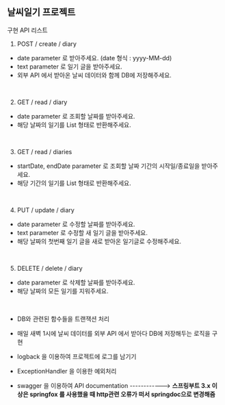 ## 날씨일기 프로젝트<br>

구현 API 리스트<br>

1. POST / create / diary
- date parameter 로 받아주세요. (date 형식 : yyyy-MM-dd)
- text parameter 로 일기 글을 받아주세요.
- 외부 API 에서 받아온 날씨 데이터와 함께 DB에 저장해주세요.
<br>

2. GET / read / diary
- date parameter 로 조회할 날짜를 받아주세요.
- 해당 날짜의 일기를 List 형태로 반환해주세요.
<br>

3. GET / read / diaries
- startDate, endDate parameter 로 조회할 날짜 기간의 시작일/종료일을 받아주세요.
- 해당 기간의 일기를 List 형태로 반환해주세요.
<br>

4. PUT / update / diary
- date parameter 로 수정할 날짜를 받아주세요.
- text parameter 로 수정할 새 일기 글을 받아주세요.
- 해당 날짜의 첫번째 일기 글을 새로 받아온 일기글로 수정해주세요.
<br>

5. DELETE / delete / diary
- date parameter 로 삭제할 날짜를 받아주세요.
- 해당 날짜의 모든 일기를 지워주세요.

<br>

- DB와 관련된 함수들을 트랜잭션 처리 

- 매일 새벽 1시에 날씨 데이터를 외부 API 에서 받아다 DB에 저장해두는 로직을 구현

- logback 을 이용하여 프로젝트에 로그를 남기기

- ExceptionHandler 을 이용한 예외처리

- swagger 을 이용하여 API documentation  ------------> <b>스프링부트 3.x 이상은 springfox 를 사용했을 때 http관련 오류가 떠서 springdoc으로 변경해줌</b> 
